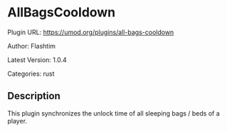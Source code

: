 # AllBagsCooldown

Plugin URL: https://umod.org/plugins/all-bags-cooldown

Author: Flashtim

Latest Version: 1.0.4

Categories: rust

## Description

This plugin synchronizes the unlock time of all sleeping bags / beds of a player.
